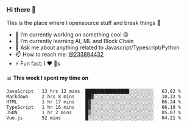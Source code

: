 ### Hi there 👋

<!--
**a233894432/a233894432** is a ✨ _special_ ✨ repository because its `README.md` (this file) appears on your GitHub profile.

Here are some ideas to get you started:

- 🔭 I’m currently working on ...
- 🌱 I’m currently learning ...
- 👯 I’m looking to collaborate on ...
- 🤔 I’m looking for help with ...
- 💬 Ask me about ...
- 📫 How to reach me: ...
- 😄 Pronouns: ...
- ⚡ Fun fact: ...
-->
 
 
This is the place where I opensource stuff and break things :rofl:

- 🔭 I’m currently working on something cool :wink:
- 🌱 I’m currently learning AI, ML and Block Chain
- 💬 Ask me about anything related to Javascript/Typescript/Python
- 📫 How to reach me: [@233894432](https://twitter.com/233894432)
- ⚡ Fun fact: I :heart: :dog:s

📊 **This week I spent my time on**
<!--START_SECTION:waka-->

```text
JavaScript   13 hrs 12 mins  ████████████████░░░░░░░░░   63.82 %
Markdown     2 hrs 8 mins    ██▓░░░░░░░░░░░░░░░░░░░░░░   10.32 %
HTML         1 hr 17 mins    █▓░░░░░░░░░░░░░░░░░░░░░░░   06.24 %
TypeScript   1 hr 16 mins    █▓░░░░░░░░░░░░░░░░░░░░░░░   06.19 %
JSON         1 hr 2 mins     █▒░░░░░░░░░░░░░░░░░░░░░░░   05.07 %
Vue.js       52 mins         █░░░░░░░░░░░░░░░░░░░░░░░░   04.21 %
```

<!--END_SECTION:waka-->

